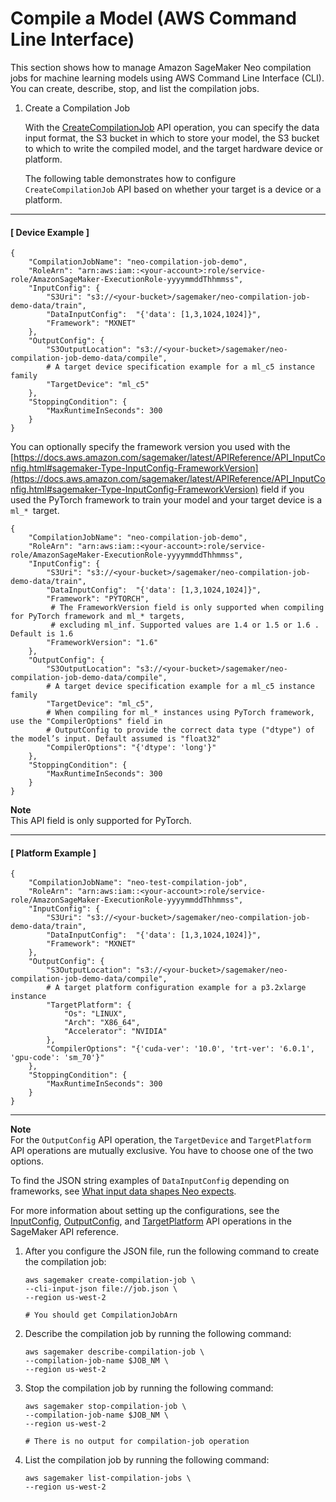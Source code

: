 # Compile a Model \(AWS Command Line Interface\)<a name="neo-job-compilation-cli"></a>

This section shows how to manage Amazon SageMaker Neo compilation jobs for machine learning models using AWS Command Line Interface \(CLI\)\. You can create, describe, stop, and list the compilation jobs\. 

1. Create a Compilation Job

   With the [CreateCompilationJob](https://docs.aws.amazon.com/sagemaker/latest/APIReference/API_CreateCompilationJob.html) API operation, you can specify the data input format, the S3 bucket in which to store your model, the S3 bucket to which to write the compiled model, and the target hardware device or platform\.

   The following table demonstrates how to configure `CreateCompilationJob` API based on whether your target is a device or a platform\.

------
#### [ Device Example ]

   ```
   {
       "CompilationJobName": "neo-compilation-job-demo",
       "RoleArn": "arn:aws:iam::<your-account>:role/service-role/AmazonSageMaker-ExecutionRole-yyyymmddThhmmss",
       "InputConfig": {
           "S3Uri": "s3://<your-bucket>/sagemaker/neo-compilation-job-demo-data/train",
           "DataInputConfig":  "{'data': [1,3,1024,1024]}",
           "Framework": "MXNET"
       },
       "OutputConfig": {
           "S3OutputLocation": "s3://<your-bucket>/sagemaker/neo-compilation-job-demo-data/compile",
           # A target device specification example for a ml_c5 instance family
           "TargetDevice": "ml_c5"
       },
       "StoppingCondition": {
           "MaxRuntimeInSeconds": 300
       }
   }
   ```

   You can optionally specify the framework version you used with the [https://docs.aws.amazon.com/sagemaker/latest/APIReference/API_InputConfig.html#sagemaker-Type-InputConfig-FrameworkVersion](https://docs.aws.amazon.com/sagemaker/latest/APIReference/API_InputConfig.html#sagemaker-Type-InputConfig-FrameworkVersion) field if you used the PyTorch framework to train your model and your target device is a `ml_* `target\.

   ```
   {
       "CompilationJobName": "neo-compilation-job-demo",
       "RoleArn": "arn:aws:iam::<your-account>:role/service-role/AmazonSageMaker-ExecutionRole-yyyymmddThhmmss",
       "InputConfig": {
           "S3Uri": "s3://<your-bucket>/sagemaker/neo-compilation-job-demo-data/train",
           "DataInputConfig":  "{'data': [1,3,1024,1024]}",
           "Framework": "PYTORCH",
            # The FrameworkVersion field is only supported when compiling for PyTorch framework and ml_* targets, 
            # excluding ml_inf. Supported values are 1.4 or 1.5 or 1.6 . Default is 1.6
           "FrameworkVersion": "1.6"
       },
       "OutputConfig": {
           "S3OutputLocation": "s3://<your-bucket>/sagemaker/neo-compilation-job-demo-data/compile",
           # A target device specification example for a ml_c5 instance family
           "TargetDevice": "ml_c5",
           # When compiling for ml_* instances using PyTorch framework, use the "CompilerOptions" field in 
           # OutputConfig to provide the correct data type ("dtype") of the model’s input. Default assumed is "float32"
           "CompilerOptions": "{'dtype': 'long'}"
       },
       "StoppingCondition": {
           "MaxRuntimeInSeconds": 300
       }
   }
   ```

**Note**  
This API field is only supported for PyTorch\.

------
#### [ Platform Example ]

   ```
   {
       "CompilationJobName": "neo-test-compilation-job",
       "RoleArn": "arn:aws:iam::<your-account>:role/service-role/AmazonSageMaker-ExecutionRole-yyyymmddThhmmss",
       "InputConfig": {
           "S3Uri": "s3://<your-bucket>/sagemaker/neo-compilation-job-demo-data/train",
           "DataInputConfig":  "{'data': [1,3,1024,1024]}",
           "Framework": "MXNET"
       },
       "OutputConfig": {
           "S3OutputLocation": "s3://<your-bucket>/sagemaker/neo-compilation-job-demo-data/compile",
           # A target platform configuration example for a p3.2xlarge instance
           "TargetPlatform": {
               "Os": "LINUX",
               "Arch": "X86_64",
               "Accelerator": "NVIDIA"
           },
           "CompilerOptions": "{'cuda-ver': '10.0', 'trt-ver': '6.0.1', 'gpu-code': 'sm_70'}"
       },
       "StoppingCondition": {
           "MaxRuntimeInSeconds": 300
       }
   }
   ```

------
**Note**  
For the `OutputConfig` API operation, the `TargetDevice` and `TargetPlatform` API operations are mutually exclusive\. You have to choose one of the two options\.

   To find the JSON string examples of `DataInputConfig` depending on frameworks, see [What input data shapes Neo expects](https://docs.aws.amazon.com/sagemaker/latest/dg/neo-troubleshooting-compilation.html#neo-troubleshooting-errors-preventing)\.

   For more information about setting up the configurations, see the [InputConfig](https://docs.aws.amazon.com/sagemaker/latest/APIReference/API_InputConfig.html), [OutputConfig](https://docs.aws.amazon.com/sagemaker/latest/APIReference/API_OutputConfig.html), and [TargetPlatform](https://docs.aws.amazon.com/sagemaker/latest/APIReference/API_TargetPlatform.html) API operations in the SageMaker API reference\.

1. After you configure the JSON file, run the following command to create the compilation job:

   ```
   aws sagemaker create-compilation-job \
   --cli-input-json file://job.json \
   --region us-west-2 
   
   # You should get CompilationJobArn
   ```

1. Describe the compilation job by running the following command:

   ```
   aws sagemaker describe-compilation-job \
   --compilation-job-name $JOB_NM \
   --region us-west-2
   ```

1. Stop the compilation job by running the following command:

   ```
   aws sagemaker stop-compilation-job \
   --compilation-job-name $JOB_NM \
   --region us-west-2
   
   # There is no output for compilation-job operation
   ```

1. List the compilation job by running the following command:

   ```
   aws sagemaker list-compilation-jobs \
   --region us-west-2
   ```